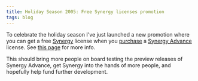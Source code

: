 ```yaml
---
title: Holiday Season 2005: Free Synergy licenses promotion
tags: blog
---
```


To celebrate the holiday season I've just launched a new promotion where you can get a free [Synergy](http://typechecked.net/a/products/synergy-classic/) license when you [purchase](https://typechecked.net/a/products/synergy-advance/purchase/) a [Synergy Advance](http://typechecked.net/a/products/synergy-advance/) license. See [this page](http://typechecked.net/a/news/archives/2005/12/special_offer_b.php) for more info.

This should bring more people on board testing the preview releases of Synergy Advance, get Synergy into the hands of more people, and hopefully help fund further development.
